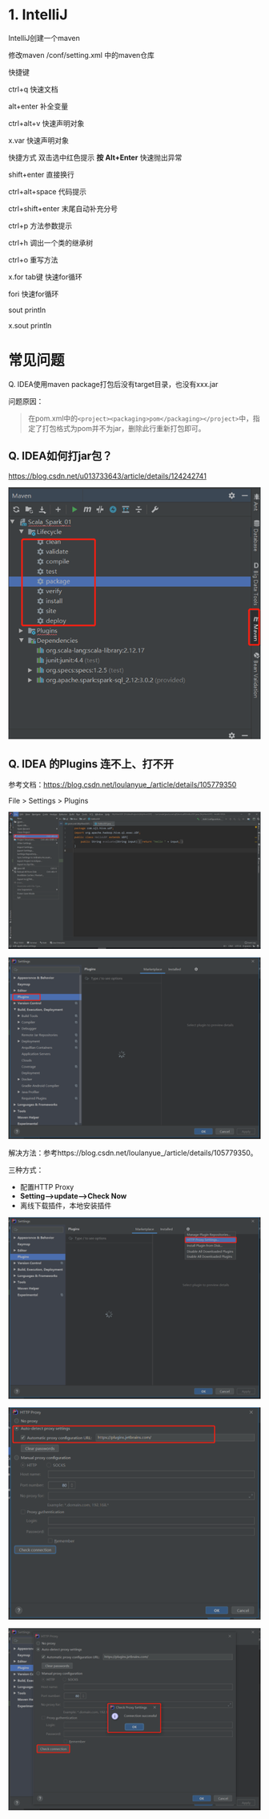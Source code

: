 # 1. IntelliJ

IntelliJ创建一个maven

修改maven /conf/setting.xml 中的maven仓库



快捷键

ctrl+q 快速文档

alt+enter 补全变量

ctrl+alt+v 快速声明对象

x.var	快速声明对象

快捷方式 双击选中红色提示  **按** **Alt+Enter** 快速抛出异常

shift+enter 直接换行

ctrl+alt+space 代码提示

ctrl+shift+enter 末尾自动补充分号

ctrl+p 方法参数提示

ctrl+h	调出一个类的继承树

ctrl+o	重写方法

x.for	tab键	快速for循环

fori	快速for循环

sout	println

x.sout	println



# 常见问题

Q. IDEA使用maven package打包后没有target目录，也没有xxx.jar

问题原因：

> 在pom.xml中的`<project><packaging>pom</packaging></project>`中，指定了打包格式为pom并不为jar，删除此行重新打包即可。

## Q. IDEA如何打jar包？

https://blog.csdn.net/u013733643/article/details/124242741

![image-20230131153843616](IntelliJ.assets/image-20230131153843616.png)

## Q. IDEA 的Plugins 连不上、打不开

参考文档：https://blog.csdn.net/loulanyue_/article/details/105779350

File > Settings > Plugins

![image-20230129155023867](IntelliJ.assets/image-20230129155023867.png)

![image-20230129155123712](IntelliJ.assets/image-20230129155123712.png)

解决方法：参考https://blog.csdn.net/loulanyue_/article/details/105779350。

三种方式：

- 配置HTTP Proxy
- **Setting—>update—>Check Now**
- 离线下载插件，本地安装插件

![image-20230129160603267](IntelliJ.assets/image-20230129160603267.png)

![image-20230129160321475](IntelliJ.assets/image-20230129160321475.png)

![image-20230129160104579](IntelliJ.assets/image-20230129160104579.png)



